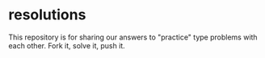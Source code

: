 resolutions
===========

This repository is for sharing our answers to "practice" type problems with each other. Fork it, solve it, push it.
